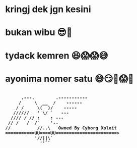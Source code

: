 # kringj dek jgn kesini
# bukan wibu 😎💫
# tydack kemren 😆😱😱😅
# ayonima nomer satu 😅😏🤗😱🤬

<pre><b>
      .---.        .-----------
     /     \  __  /    ------
    / /     \(  )/    -----
   //////   ' \/ `   ---
  //// / // :    : ---
 // /   /  /`    '--
//          //..\   Owned By Cyborg Xploit
===========UU====UU=======================>
           '//||\`
             ''``
</b></pre>
